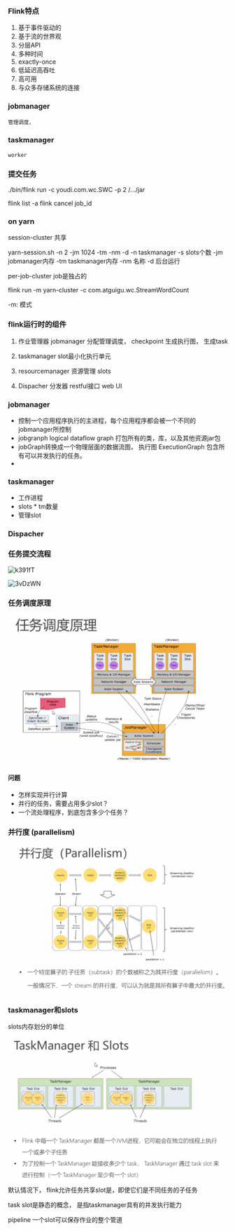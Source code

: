 ### Flink特点
1. 基于事件驱动的
2. 基于流的世界观
3. 分层API
4. 多种时间
5. exactly-once
6. 低延迟高吞吐
7. 高可用
8. 与众多存储系统的连接



### jobmanager
    管理调度，


### taskmanager
    worker


### 提交任务

./bin/flink run -c youdi.com.wc.SWC -p 2 /.../jar

flink list -a
flink cancel job_id


### on yarn

session-cluster
    共享

yarn-session.sh -n 2 -jm 1024 -tm  -nm -d 
-n taskmanager
-s slots个数
-jm jobmanager内存
-tm  taskmanager内存
-nm 名称
-d  后台运行




per-job-cluster
    job是独占的


flink run -m yarn-cluster -c com.atguigu.wc.StreamWordCount

-m: 模式



### flink运行时的组件
1. 作业管理器
jobmanager 
   分配管理调度， checkpoint
   生成执行图， 生成task
   
2. taskmanager
    slot最小化执行单元
   
3. resourcemanager 
    资源管理 slots
   
4. Dispacher 分发器
   restful接口
   web UI
   
### jobmanager
* 控制一个应用程序执行的主进程，每个应用程序都会被一个不同的jobmanager所控制
* jobgranph logical dataflow graph 打包所有的类，库，以及其他资源jar包
* jobGraph转换成一个物理层面的数据流图， 执行图 ExecutionGraph 包含所有可以并发执行的任务。
* 


### taskmanager
* 工作进程
* slots * tm数量
* 管理slot

### Dispacher




### 任务提交流程

![k391fT](https://cdn.jsdelivr.net/gh/jacksonyoudi/images@main/uPic/k391fT.png)

![3vDzWN](https://cdn.jsdelivr.net/gh/jacksonyoudi/images@main/uPic/3vDzWN.png)



### 任务调度原理

![FmqlwC](https://raw.githubusercontent.com/jacksonyoudi/images/main/uPic/FmqlwC.png)


#### 问题
* 怎样实现并行计算
* 并行的任务，需要占用多少slot？
* 一个流处理程序，到底包含多少个任务？



### 并行度 (parallelism)

![Av2KcW](https://raw.githubusercontent.com/jacksonyoudi/images/main/uPic/Av2KcW.png)



### taskmanager和slots
slots内存划分的单位

![h14JQd](https://raw.githubusercontent.com/jacksonyoudi/images/main/uPic/h14JQd.png)
默认情况下， flink允许任务共享slot是，即使它们是不同任务的子任务

task slot是静态的概念， 是指taskmanager具有的并发执行能力

pipeline 一个slot可以保存作业的整个管道


